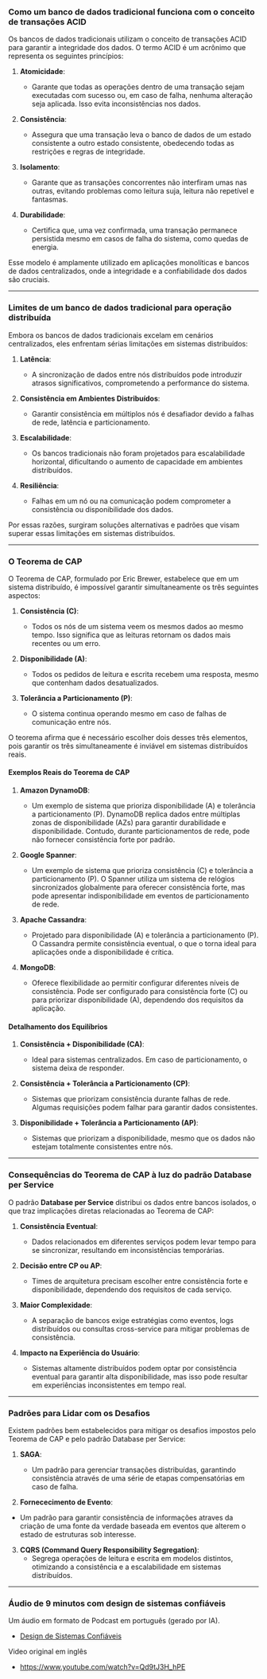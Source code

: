 ### Como um banco de dados tradicional funciona com o conceito de transações ACID

Os bancos de dados tradicionais utilizam o conceito de transações ACID para garantir a integridade dos dados. O termo ACID é um acrônimo que representa os seguintes princípios:

1. **Atomicidade**:
   - Garante que todas as operações dentro de uma transação sejam executadas com sucesso ou, em caso de falha, nenhuma alteração seja aplicada. Isso evita inconsistências nos dados.

2. **Consistência**:
   - Assegura que uma transação leva o banco de dados de um estado consistente a outro estado consistente, obedecendo todas as restrições e regras de integridade.

3. **Isolamento**:
   - Garante que as transações concorrentes não interfiram umas nas outras, evitando problemas como leitura suja, leitura não repetível e fantasmas.

4. **Durabilidade**:
   - Certifica que, uma vez confirmada, uma transação permanece persistida mesmo em casos de falha do sistema, como quedas de energia.

Esse modelo é amplamente utilizado em aplicações monolíticas e bancos de dados centralizados, onde a integridade e a confiabilidade dos dados são cruciais.

---

### Limites de um banco de dados tradicional para operação distribuída

Embora os bancos de dados tradicionais excelam em cenários centralizados, eles enfrentam sérias limitações em sistemas distribuídos:

1. **Latência**:
   - A sincronização de dados entre nós distribuídos pode introduzir atrasos significativos, comprometendo a performance do sistema.

2. **Consistência em Ambientes Distribuídos**:
   - Garantir consistência em múltiplos nós é desafiador devido a falhas de rede, latência e particionamento.

3. **Escalabilidade**:
   - Os bancos tradicionais não foram projetados para escalabilidade horizontal, dificultando o aumento de capacidade em ambientes distribuídos.

4. **Resiliência**:
   - Falhas em um nó ou na comunicação podem comprometer a consistência ou disponibilidade dos dados.

Por essas razões, surgiram soluções alternativas e padrões que visam superar essas limitações em sistemas distribuídos.

---

### O Teorema de CAP

O Teorema de CAP, formulado por Eric Brewer, estabelece que em um sistema distribuído, é impossível garantir simultaneamente os três seguintes aspectos:

1. **Consistência (C)**:
   - Todos os nós de um sistema veem os mesmos dados ao mesmo tempo. Isso significa que as leituras retornam os dados mais recentes ou um erro.

2. **Disponibilidade (A)**:
   - Todos os pedidos de leitura e escrita recebem uma resposta, mesmo que contenham dados desatualizados.

3. **Tolerância a Particionamento (P)**:
   - O sistema continua operando mesmo em caso de falhas de comunicação entre nós.

O teorema afirma que é necessário escolher dois desses três elementos, pois garantir os três simultaneamente é inviável em sistemas distribuídos reais.

#### Exemplos Reais do Teorema de CAP

1. **Amazon DynamoDB**:
   - Um exemplo de sistema que prioriza disponibilidade (A) e tolerância a particionamento (P). DynamoDB replica dados entre múltiplas zonas de disponibilidade (AZs) para garantir durabilidade e disponibilidade. Contudo, durante particionamentos de rede, pode não fornecer consistência forte por padrão.

2. **Google Spanner**:
   - Um exemplo de sistema que prioriza consistência (C) e tolerância a particionamento (P). O Spanner utiliza um sistema de relógios sincronizados globalmente para oferecer consistência forte, mas pode apresentar indisponibilidade em eventos de particionamento de rede.

3. **Apache Cassandra**:
   - Projetado para disponibilidade (A) e tolerância a particionamento (P). O Cassandra permite consistência eventual, o que o torna ideal para aplicações onde a disponibilidade é crítica.

4. **MongoDB**:
   - Oferece flexibilidade ao permitir configurar diferentes níveis de consistência. Pode ser configurado para consistência forte (C) ou para priorizar disponibilidade (A), dependendo dos requisitos da aplicação.

#### Detalhamento dos Equilíbrios

1. **Consistência + Disponibilidade (CA)**:
   - Ideal para sistemas centralizados. Em caso de particionamento, o sistema deixa de responder.

2. **Consistência + Tolerância a Particionamento (CP)**:
   - Sistemas que priorizam consistência durante falhas de rede. Algumas requisições podem falhar para garantir dados consistentes.

3. **Disponibilidade + Tolerância a Particionamento (AP)**:
   - Sistemas que priorizam a disponibilidade, mesmo que os dados não estejam totalmente consistentes entre nós.

---

### Consequências do Teorema de CAP à luz do padrão Database per Service

O padrão **Database per Service** distribui os dados entre bancos isolados, o que traz implicações diretas relacionadas ao Teorema de CAP:

1. **Consistência Eventual**:
   - Dados relacionados em diferentes serviços podem levar tempo para se sincronizar, resultando em inconsistências temporárias.

2. **Decisão entre CP ou AP**:
   - Times de arquitetura precisam escolher entre consistência forte e disponibilidade, dependendo dos requisitos de cada serviço.

3. **Maior Complexidade**:
   - A separação de bancos exige estratégias como eventos, logs distribuídos ou consultas cross-service para mitigar problemas de consistência.

4. **Impacto na Experiência do Usuário**:
   - Sistemas altamente distribuídos podem optar por consistência eventual para garantir alta disponibilidade, mas isso pode resultar em experiências inconsistentes em tempo real.

---

### Padrões para Lidar com os Desafios

Existem padrões bem estabelecidos para mitigar os desafios impostos pelo Teorema de CAP e pelo padrão Database per Service:

1. **SAGA**:
   - Um padrão para gerenciar transações distribuídas, garantindo consistência através de uma série de etapas compensatórias em caso de falha.

2. **Fornececimento de Evento**:
  - Um padrão para garantir consistência de informações atraves da criação de uma fonte da verdade baseada em eventos que alterem o estado de estruturas sob interesse.

3. **CQRS (Command Query Responsibility Segregation)**:
   - Segrega operações de leitura e escrita em modelos distintos, otimizando a consistência e a escalabilidade em sistemas distribuídos.

---

### Áudio de 9 minutos com design de sistemas confiáveis

Um áudio em formato de Podcast em português (gerado por IA).

- <a href="https://www.dropbox.com/scl/fi/r5vlu9deawvkzi0xcfzek/Design-Confiavel-Os-Pilares-da-Confiabilidade-de-Sistemas-Distribu-dos.wav?rlkey=vfl40a2qr5t9bsi140q0wcmdr&dl=0">Design de Sistemas Confiáveis</a>


Video original em inglês
- https://www.youtube.com/watch?v=Qd9tJ3H_hPE
